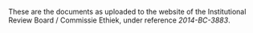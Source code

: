 These are the documents as uploaded to the website of the Institutional Review
Board / Commissie Ethiek, under reference *2014-BC-3883*.
